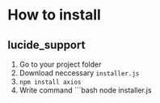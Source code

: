 # How to install
## lucide_support

1. Go to your project folder
2. Download neccessary ```installer.js```
3. ```npm install axios```
4. Write command ```bash
node installer.js
```